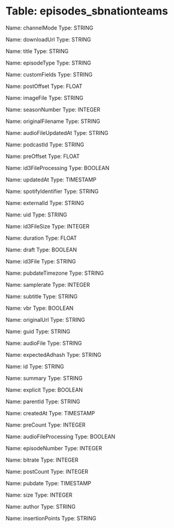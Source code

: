 Table: episodes_sbnationteams
=============================

Name: channelMode
Type: STRING

Name: downloadUrl
Type: STRING

Name: title
Type: STRING

Name: episodeType
Type: STRING

Name: customFields
Type: STRING

Name: postOffset
Type: FLOAT

Name: imageFile
Type: STRING

Name: seasonNumber
Type: INTEGER

Name: originalFilename
Type: STRING

Name: audioFileUpdatedAt
Type: STRING

Name: podcastId
Type: STRING

Name: preOffset
Type: FLOAT

Name: id3FileProcessing
Type: BOOLEAN

Name: updatedAt
Type: TIMESTAMP

Name: spotifyIdentifier
Type: STRING

Name: externalId
Type: STRING

Name: uid
Type: STRING

Name: id3FileSize
Type: INTEGER

Name: duration
Type: FLOAT

Name: draft
Type: BOOLEAN

Name: id3File
Type: STRING

Name: pubdateTimezone
Type: STRING

Name: samplerate
Type: INTEGER

Name: subtitle
Type: STRING

Name: vbr
Type: BOOLEAN

Name: originalUrl
Type: STRING

Name: guid
Type: STRING

Name: audioFile
Type: STRING

Name: expectedAdhash
Type: STRING

Name: id
Type: STRING

Name: summary
Type: STRING

Name: explicit
Type: BOOLEAN

Name: parentId
Type: STRING

Name: createdAt
Type: TIMESTAMP

Name: preCount
Type: INTEGER

Name: audioFileProcessing
Type: BOOLEAN

Name: episodeNumber
Type: INTEGER

Name: bitrate
Type: INTEGER

Name: postCount
Type: INTEGER

Name: pubdate
Type: TIMESTAMP

Name: size
Type: INTEGER

Name: author
Type: STRING

Name: insertionPoints
Type: STRING

